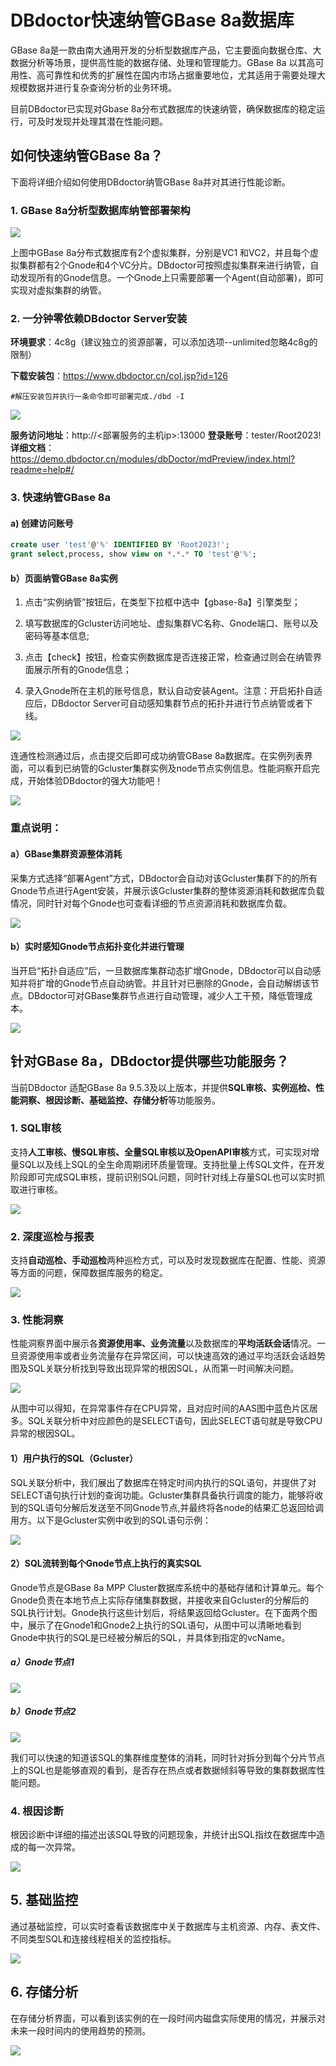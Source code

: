 # DBdoctor快速纳管GBase 8a数据库

GBase 8a是一款由南大通用开发的分析型数据库产品，它主要面向数据仓库、大数据分析等场景，提供高性能的数据存储、处理和管理能力。GBase 8a 以其高可用性、高可靠性和优秀的扩展性在国内市场占据重要地位，尤其适用于需要处理大规模数据并进行复杂查询分析的业务环境。

目前DBdoctor已实现对Gbase 8a分布式数据库的快速纳管，确保数据库的稳定运行，可及时发现并处理其潜在性能问题。

## 如何快速纳管GBase 8a？

下面将详细介绍如何使用DBdoctor纳管GBase 8a并对其进行性能诊断。

### 1. GBase 8a分析型数据库纳管部署架构

![](https://mmbiz.qpic.cn/mmbiz_png/dFRFrFfpIZk8VvtXffcegrISvVpVCibEp95z9zic8MIfrCy3nQn2G0DpN38xQDEia9KMwAVU4MHTAmEaPFtgzdPgw/640?wx_fmt=png&from=appmsg&tp=webp&wxfrom=5&wx_lazy=1&wx_co=1)

上图中GBase 8a分布式数据库有2个虚拟集群，分别是VC1 和VC2，并且每个虚拟集群都有2个Gnode和4个VC分片。DBdoctor可按照虚拟集群来进行纳管，自动发现所有的Gnode信息。一个Gnode上只需要部署一个Agent(自动部署)，即可实现对虚拟集群的纳管。

### 2. 一分钟零依赖DBdoctor Server安装

**环境要求**：4c8g（建议独立的资源部署，可以添加选项--unlimited忽略4c8g的限制）

**下载安装包**：https://www.dbdoctor.cn/col.jsp?id=126

```
#解压安装包并执行一条命令即可部署完成./dbd -I
```

![](https://mmbiz.qpic.cn/mmbiz_png/dFRFrFfpIZlf8zDWbymcPT9ZRo5eDQ8I4Ch754YlkeKvuPtn4A4XuHDCaAIlxAZ14VjVsZ6iccwzSMLSWb4U70g/640?wx_fmt=png&from=appmsg&tp=webp&wxfrom=5&wx_lazy=1&wx_co=1)

**服务访问地址**：http://<部署服务的主机ip>:13000
**登录账号**：tester/Root2023!
**详细文档**：https://demo.dbdoctor.cn/modules/dbDoctor/mdPreview/index.html?readme=help#/

### 3. 快速纳管GBase 8a

#### a) 创建访问账号
```SQL
create user 'test'@'%' IDENTIFIED BY 'Root2023!';
grant select,process, show view on *.*.* TO 'test'@'%';
```
#### b）页面纳管GBase 8a实例
1. 点击“实例纳管”按钮后，在类型下拉框中选中【gbase-8a】引擎类型；

2. 填写数据库的Gcluster访问地址、虚拟集群VC名称、Gnode端口、账号以及密码等基本信息;

3. 点击【check】按钮，检查实例数据库是否连接正常，检查通过则会在纳管界面展示所有的Gnode信息；

4. 录入Gnode所在主机的账号信息，默认自动安装Agent。注意：开启拓扑自适应后，DBdoctor Server可自动感知集群节点的拓扑并进行节点纳管或者下线。

![](https://mmbiz.qpic.cn/mmbiz_png/dFRFrFfpIZk8VvtXffcegrISvVpVCibEphbJFbgLhxAMC2oe3XKAY9ESLzXQNWkXrwmfLYPpe5GeQVH3WNpgPfw/640?wx_fmt=png&from=appmsg&tp=webp&wxfrom=5&wx_lazy=1&wx_co=1)

连通性检测通过后，点击提交后即可成功纳管GBase 8a数据库。在实例列表界面，可以看到已纳管的Gcluster集群实例及node节点实例信息。性能洞察开启完成，开始体验DBdoctor的强大功能吧！

![](https://mmbiz.qpic.cn/mmbiz_png/dFRFrFfpIZk8VvtXffcegrISvVpVCibEpNdCNKJ2ic6NrmxyXsR3XhiccG7dk2mQ2thHKrf1RVzn1pwguIXl0MYeg/640?wx_fmt=png&from=appmsg&tp=webp&wxfrom=5&wx_lazy=1&wx_co=1)

###  重点说明：

#### a）GBase集群资源整体消耗

采集方式选择“部署Agent”方式，DBdoctor会自动对该Gcluster集群下的的所有Gnode节点进行Agent安装，并展示该Gcluster集群的整体资源消耗和数据库负载情况，同时针对每个Gnode也可查看详细的节点资源消耗和数据库负载。

![](https://mmbiz.qpic.cn/mmbiz_png/dFRFrFfpIZk8VvtXffcegrISvVpVCibEpoR5fvkZK7tdF8wq81utm5tDABmAnMu3wQ9ctTltibKZtTdO1ibhQ9EFg/640?wx_fmt=png&from=appmsg&tp=webp&wxfrom=5&wx_lazy=1&wx_co=1)

#### b）实时感知Gnode节点拓扑变化并进行管理

当开启“拓扑自适应”后，一旦数据库集群动态扩增Gnode，DBdoctor可以自动感知并将扩增的Gnode节点自动纳管。并且针对已删除的Gnode，会自动解绑该节点。DBdoctor可对GBase集群节点进行自动管理，减少人工干预，降低管理成本。

![](https://mmbiz.qpic.cn/mmbiz_png/dFRFrFfpIZk8VvtXffcegrISvVpVCibEpcA80G1tkpayAMB3tO9QCr6Tjjibpet2Jjuq1hQyah5ZLZ0CLnKtJG9A/640?wx_fmt=png&from=appmsg&tp=webp&wxfrom=5&wx_lazy=1&wx_co=1)

## 针对GBase 8a，DBdoctor提供哪些功能服务？

当前DBdoctor 适配GBase 8a 9.5.3及以上版本，并提供**SQL审核、实例巡检、性能洞察、根因诊断、基础监控、存储分析**等功能服务。

### 1. SQL审核

支持**人工审核、慢SQL审核、全量SQL审核以及OpenAPI审核**方式，可实现对增量SQL以及线上SQL的全生命周期闭环质量管理。支持批量上传SQL文件，在开发阶段即可完成SQL审核，提前识别SQL问题，同时针对线上存量SQL也可以实时抓取进行审核。

![](https://mmbiz.qpic.cn/mmbiz_png/dFRFrFfpIZk8VvtXffcegrISvVpVCibEpwwX6LMmFiafDice8XcGw3uiafeZNaLxtHLlU2yrCAxXdLBHVSbKFU4KTQ/640?wx_fmt=png&from=appmsg&tp=webp&wxfrom=5&wx_lazy=1&wx_co=1)

### 2. 深度巡检与报表

支持**自动巡检、手动巡检**两种巡检方式，可以及时发现数据库在配置、性能、资源等方面的问题，保障数据库服务的稳定。

![](https://mmbiz.qpic.cn/mmbiz_png/dFRFrFfpIZk8VvtXffcegrISvVpVCibEp5s57VmpWN7ibaklW2QRryibBNibMsXeGOJia7XibbjibM2VgNA5U2ywleDKg/640?wx_fmt=png&from=appmsg&tp=webp&wxfrom=5&wx_lazy=1&wx_co=1)

### 3. 性能洞察

性能洞察界面中展示各**资源使用率、业务流量**以及数据库的**平均活跃会话**情况。一旦资源使用率或者业务流量存在异常区间，可以快速高效的通过平均活跃会话趋势图及SQL关联分析找到导致出现异常的根因SQL，从而第一时间解决问题。

![](https://mmbiz.qpic.cn/mmbiz_png/dFRFrFfpIZk8VvtXffcegrISvVpVCibEp9ow1icPJN6uNTk4gicCcKUTbY9nHs0swu2kATuk2ILeyF1X712iaWwwAg/640?wx_fmt=png&from=appmsg&tp=webp&wxfrom=5&wx_lazy=1&wx_co=1)


从图中可以得知，在异常事件存在CPU异常，且对应时间的AAS图中蓝色片区居多。SQL关联分析中对应颜色的是SELECT语句，因此SELECT语句就是导致CPU异常的根因SQL。

#### 1）用户执行的SQL（Gcluster）

SQL关联分析中，我们展出了数据库在特定时间内执行的SQL语句，并提供了对SELECT语句执行计划的查询功能。Gcluster集群具备执行调度的能力，能够将收到的SQL语句分解后发送至不同Gnode节点,并最终将各node的结果汇总返回给调用方。以下是Gcluster实例中收到的SQL语句示例：

![](https://mmbiz.qpic.cn/mmbiz_png/dFRFrFfpIZk8VvtXffcegrISvVpVCibEppRDeSnyf6M3oNlbDOQWOg9kbubXWxaBUwEo3hZHiaJPibUFccwkvxoFA/640?wx_fmt=png&from=appmsg&tp=webp&wxfrom=5&wx_lazy=1&wx_co=1)

#### 2）SQL流转到每个Gnode节点上执行的真实SQL

Gnode节点是GBase 8a MPP Cluster数据库系统中的基础存储和计算单元。每个Gnode负责在本地节点上实际存储集群数据，并接收来自Gcluster的分解后的SQL执行计划。Gnode执行这些计划后，将结果返回给Gcluster。在下面两个图中，展示了在Gnode1和Gnode2上执行的SQL语句，从图中可以清晰地看到Gnode中执行的SQL是已经被分解后的SQL，并具体到指定的vcName。

##### a）Gnode节点1

![](https://mmbiz.qpic.cn/mmbiz_png/dFRFrFfpIZk8VvtXffcegrISvVpVCibEpgIJKqbRXvhACcZic6m8nKBybXia6Ime6ibXicJ5AZWsu8GwyGpH0ibTMF1Q/640?wx_fmt=png&from=appmsg&tp=webp&wxfrom=5&wx_lazy=1&wx_co=1)

##### b）Gnode节点2

![](https://mmbiz.qpic.cn/mmbiz_png/dFRFrFfpIZk8VvtXffcegrISvVpVCibEpUaB25bTuDicAT1ViasZgbvq7SYlBYyvRCz2FbhSu6wWibSepj35LMtSpQ/640?wx_fmt=png&from=appmsg&tp=webp&wxfrom=5&wx_lazy=1&wx_co=1)

我们可以快速的知道该SQL的集群维度整体的消耗，同时针对拆分到每个分片节点上的SQL也是能够直观的看到，是否存在热点或者数据倾斜等导致的集群数据库性能问题。

### 4. 根因诊断

根因诊断中详细的描述出该SQL导致的问题现象，并统计出SQL指纹在数据库中造成的每一次异常。

![](https://mmbiz.qpic.cn/mmbiz_png/dFRFrFfpIZk8VvtXffcegrISvVpVCibEpuKxn9Kp6V0ibpfvf9GPLBozRFQzrJDtiaYGtgMDXmQ64Jb4LVqyP5qUQ/640?wx_fmt=png&from=appmsg&tp=webp&wxfrom=5&wx_lazy=1&wx_co=1)

## 5. 基础监控

通过基础监控，可以实时查看该数据库中关于数据库与主机资源、内存、表文件、不同类型SQL和连接线程相关的监控指标。

![](https://mmbiz.qpic.cn/mmbiz_png/dFRFrFfpIZk8VvtXffcegrISvVpVCibEposZObiar2bRibqTEIibGkxrRajboDlgv9Sveic49WuesZdh1csGIlePDsw/640?wx_fmt=png&from=appmsg&tp=webp&wxfrom=5&wx_lazy=1&wx_co=1)

## 6. 存储分析

在存储分析界面，可以看到该实例的在一段时间内磁盘实际使用的情况，并展示对未来一段时间内的使用趋势的预测。

![](https://mmbiz.qpic.cn/mmbiz_png/dFRFrFfpIZk8VvtXffcegrISvVpVCibEpk3R8RRxVgeqg4N1SO5LN0cKze0KjzKUMjkZRFbv3xa4GwN0QbguSmg/640?wx_fmt=png&from=appmsg&tp=webp&wxfrom=5&wx_lazy=1&wx_co=1)